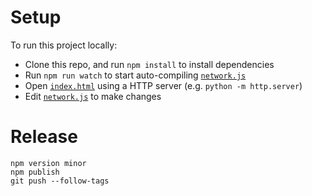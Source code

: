 # Setup

To run this project locally:

- Clone this repo, and run `npm install` to install dependencies
- Run `npm run watch` to start auto-compiling [`network.js`](network.js)
- Open [`index.html`](index.html) using a HTTP server (e.g. `python -m http.server`)
- Edit [`network.js`](network.js) to make changes

# Release

```shell
npm version minor
npm publish
git push --follow-tags
```
